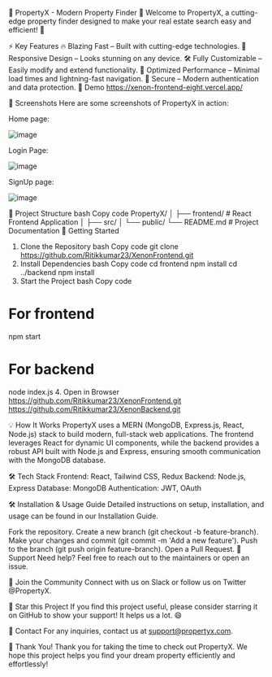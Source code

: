 🌟 PropertyX - Modern Property Finder 🌟
Welcome to PropertyX, a cutting-edge property finder designed to make your real estate search easy and efficient! 🚀

⚡ Key Features
🔥 Blazing Fast – Built with cutting-edge technologies.
📱 Responsive Design – Looks stunning on any device.
🛠 Fully Customizable – Easily modify and extend functionality.
🚀 Optimized Performance – Minimal load times and lightning-fast navigation.
🔐 Secure – Modern authentication and data protection.
🎥 Demo
https://xenon-frontend-eight.vercel.app/

📸 Screenshots
Here are some screenshots of PropertyX in action:

Home page:

![image](https://github.com/user-attachments/assets/5c37cf40-fdf4-4e5d-abe7-aadaf8412c3b)

Login Page:

![image](https://github.com/user-attachments/assets/5088c520-0042-4b3f-bec3-fabf0c16d05e)

SignUp page:

![image](https://github.com/user-attachments/assets/46fc3b64-993d-4922-81bd-811014c2d0ba)


📂 Project Structure
bash
Copy code
PropertyX/
│
├── frontend/              # React Frontend Application
│   ├── src/
│   └── public/
└── README.md              # Project Documentation
🚀 Getting Started
1. Clone the Repository
bash
Copy code
git clone https://github.com/Ritikkumar23/XenonFrontend.git
2. Install Dependencies
bash
Copy code
cd frontend
npm install
cd ../backend
npm install
3. Start the Project
bash
Copy code
# For frontend
npm start

# For backend
node index.js
4. Open in Browser
https://github.com/Ritikkumar23/XenonFrontend.git
https://github.com/Ritikkumar23/XenonBackend.git

💡 How It Works
PropertyX uses a MERN (MongoDB, Express.js, React, Node.js) stack to build modern, full-stack web applications. The frontend leverages React for dynamic UI components, while the backend provides a robust API built with Node.js and Express, ensuring smooth communication with the MongoDB database.

🛠️ Tech Stack
Frontend: React, Tailwind CSS, Redux
Backend: Node.js, Express
Database: MongoDB
Authentication: JWT, OAuth

🛠 Installation & Usage Guide
Detailed instructions on setup, installation, and usage can be found in our Installation Guide.

Fork the repository.
Create a new branch (git checkout -b feature-branch).
Make your changes and commit (git commit -m 'Add a new feature').
Push to the branch (git push origin feature-branch).
Open a Pull Request.
🙌 Support
Need help? Feel free to reach out to the maintainers or open an issue.

📣 Join the Community
Connect with us on Slack or follow us on Twitter @PropertyX.

🌟 Star this Project
If you find this project useful, please consider starring it on GitHub to show your support! It helps us a lot. 😄


📧 Contact
For any inquiries, contact us at support@propertyx.com.

👏 Thank You!
Thank you for taking the time to check out PropertyX. We hope this project helps you find your dream property efficiently and effortlessly!
